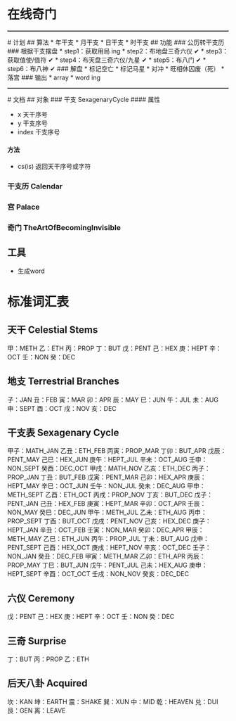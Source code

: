 <!--
 * @Description: 
 * @Version: 1.0.0
 * @Author: lax
 * @Date: 2022-03-19 16:45:51
 * @LastEditors: lax
 * @LastEditTime: 2022-06-05 10:35:04
 * @FilePath: \taobi\readme.md
-->
# 在线奇门

<hr style="height:1px;border:none;border-top:1px solid #555555;" />
# 计划
## 算法
* 年干支
* 月干支
* 日干支
* 时干支
## 功能
### 公历转干支历
### 根据干支摆盘
* step1：获取用局 ing
* step2：布地盘三奇六仪 ✔
* step3：获取值使/值符 ✔
* step4：布天盘三奇六仪/九星 ✔
* step5：布八门 ✔
* step6：布八神 ✔
### 解盘
* 标记空亡
* 标记马星
* 对冲
* 旺相休囚废（死）
* 落宫
### 输出
* array
* word ing
<hr style="height:1px;border:none;border-top:1px solid #555555;" />
# 文档
## 对象
### 干支 SexagenaryCycle
#### 属性

* x 
天干序号
* y 
干支序号
* index
干支序号

#### 方法

* cs(is)
返回天干序号或字符


### 干支历 Calendar
### 宫 Palace
### 奇门 TheArtOfBecomingInvisible
## 工具
* 生成word
# 标准词汇表
## 天干 Celestial Stems
甲：METH
乙：ETH
丙：PROP
丁：BUT
戊：PENT
己：HEX
庚：HEPT
辛：OCT
壬：NON
癸：DEC

## 地支 Terrestrial Branches
子：JAN
丑：FEB
寅：MAR
卯：APR
辰：MAY
巳：JUN
午：JUL
未：AUG
申：SEPT
酉：OCT
戌：NOV
亥：DEC

## 干支表 Sexagenary Cycle
甲子：MATH_JAN
乙丑：ETH_FEB
丙寅：PROP_MAR
丁卯：BUT_APR
戊辰：PENT_MAY
己巳：HEX_JUN
庚午：HEPT_JUL
辛未：OCT_AUG
壬申：NON_SEPT
癸酉：DEC_OCT
甲戌：MATH_NOV
乙亥：ETH_DEC
丙子：PROP_JAN
丁丑：BUT_FEB
戊寅：PENT_MAR
己卯：HEX_APR
庚辰：HEPT_MAY
辛巳：OCT_JUN
壬午：NON_JUL
癸未：DEC_AUG
甲申：METH_SEPT
乙酉：ETH_OCT
丙戌：PROP_NOV
丁亥：BUT_DEC
戊子：PENT_JAN
己丑：HEX_FEB
庚寅：HEPT_MAR
辛卯：OCT_APR
壬辰：NON_MAY
癸巳：DEC_JUN
甲午：METH_JUL
乙未：ETH_AUG
丙申：PROP_SEPT
丁酉：BUT_OCT
戊戌：PENT_NOV
己亥：HEX_DEC
庚子：HEPT_JAN
辛丑：OCT_FEB
壬寅：NON_MAR
癸卯：DEC_APR
甲辰：METH_MAY
乙巳：ETH_JUN
丙午：PROP_JUL
丁未：BUT_AUG
戊申：PENT_SEPT
己酉：HEX_OCT
庚戌：HEPT_NOV
辛亥：OCT_DEC
壬子：NON_JAN
癸丑：DEC_FEB
甲寅：METH_MAR
乙卯：ETH_APR
丙辰：PROP_MAY
丁巳：BUT_JUN
戊午：PENT_JUL
己未：HEX_AUG
庚申：HEPT_SEPT
辛酉：OCT_OCT
壬戌：NON_NOV
癸亥：DEC_DEC

## 六仪 Ceremony
戊：PENT
己：HEX
庚：HEPT
辛：OCT
壬：NON
癸：DEC

## 三奇 Surprise
丁：BUT
丙：PROP
乙：ETH

## 后天八卦 Acquired
坎：KAN
坤：EARTH
震：SHAKE
巽：XUN
中：MID
乾：HEAVEN
兑：DUI
艮：GEN
离：LEAVE
